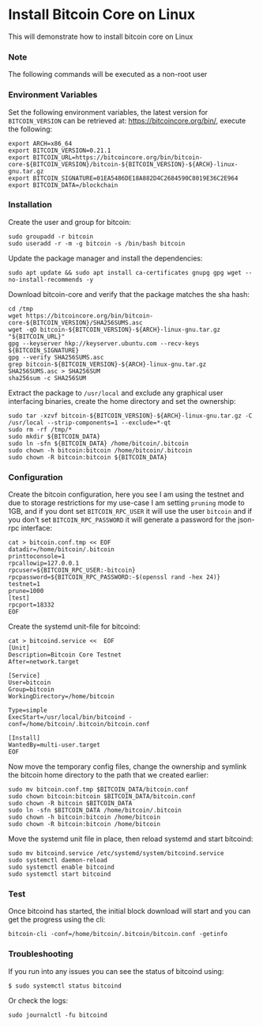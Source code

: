 # Install Bitcoin Core on Linux

This will demonstrate how to install bitcoin core on Linux

### Note

The following commands will be executed as a non-root user

### Environment Variables

Set the following environment variables, the latest version for `BITCOIN_VERSION` can be retrieved at: https://bitcoincore.org/bin/, execute the following:

```
export ARCH=x86_64
export BITCOIN_VERSION=0.21.1
export BITCOIN_URL=https://bitcoincore.org/bin/bitcoin-core-${BITCOIN_VERSION}/bitcoin-${BITCOIN_VERSION}-${ARCH}-linux-gnu.tar.gz
export BITCOIN_SIGNATURE=01EA5486DE18A882D4C2684590C8019E36C2E964
export BITCOIN_DATA=/blockchain
```

### Installation

Create the user and group for bitcoin:

```
sudo groupadd -r bitcoin
sudo useradd -r -m -g bitcoin -s /bin/bash bitcoin
```

Update the package manager and install the dependencies:

```
sudo apt update && sudo apt install ca-certificates gnupg gpg wget --no-install-recommends -y
```

Download bitcoin-core and verify that the package matches the sha hash:

```
cd /tmp
wget https://bitcoincore.org/bin/bitcoin-core-${BITCOIN_VERSION}/SHA256SUMS.asc
wget -qO bitcoin-${BITCOIN_VERSION}-${ARCH}-linux-gnu.tar.gz "${BITCOIN_URL}"
gpg --keyserver hkp://keyserver.ubuntu.com --recv-keys ${BITCOIN_SIGNATURE}
gpg --verify SHA256SUMS.asc
grep bitcoin-${BITCOIN_VERSION}-${ARCH}-linux-gnu.tar.gz SHA256SUMS.asc > SHA256SUM
sha256sum -c SHA256SUM
```

Extract the package to `/usr/local` and exclude any graphical user interfacing binaries, create the home directory and set the ownership:

```
sudo tar -xzvf bitcoin-${BITCOIN_VERSION}-${ARCH}-linux-gnu.tar.gz -C /usr/local --strip-components=1 --exclude=*-qt
sudo rm -rf /tmp/*
sudo mkdir ${BITCOIN_DATA}
sudo ln -sfn ${BITCOIN_DATA} /home/bitcoin/.bitcoin
sudo chown -h bitcoin:bitcoin /home/bitcoin/.bitcoin
sudo chown -R bitcoin:bitcoin ${BITCOIN_DATA}
```

### Configuration

Create the bitcoin configuration, here you see I am using the testnet and due to storage restrictions for my use-case I am setting `pruning` mode to 1GB, and if you dont set `BITCOIN_RPC_USER` it will use the user `bitcoin` and if you don't set `BITCOIN_RPC_PASSWORD` it will generate a password for the json-rpc interface: 

```
cat > bitcoin.conf.tmp << EOF
datadir=/home/bitcoin/.bitcoin
printtoconsole=1
rpcallowip=127.0.0.1
rpcuser=${BITCOIN_RPC_USER:-bitcoin}
rpcpassword=${BITCOIN_RPC_PASSWORD:-$(openssl rand -hex 24)}
testnet=1
prune=1000
[test]
rpcport=18332
EOF
```

Create the systemd unit-file for bitcoind:

```
cat > bitcoind.service <<  EOF
[Unit]
Description=Bitcoin Core Testnet
After=network.target

[Service]
User=bitcoin
Group=bitcoin
WorkingDirectory=/home/bitcoin

Type=simple
ExecStart=/usr/local/bin/bitcoind -conf=/home/bitcoin/.bitcoin/bitcoin.conf

[Install]
WantedBy=multi-user.target
EOF
```

Now move the temporary config files, change the ownership and symlink the bitcoin home directory to the path that we created earlier:

```
sudo mv bitcoin.conf.tmp $BITCOIN_DATA/bitcoin.conf
sudo chown bitcoin:bitcoin $BITCOIN_DATA/bitcoin.conf
sudo chown -R bitcoin $BITCOIN_DATA
sudo ln -sfn $BITCOIN_DATA /home/bitcoin/.bitcoin
sudo chown -h bitcoin:bitcoin /home/bitcoin
sudo chown -R bitcoin:bitcoin /home/bitcoin
```

Move the systemd unit file in place, then reload systemd and start bitcoind:

```
sudo mv bitcoind.service /etc/systemd/system/bitcoind.service
sudo systemctl daemon-reload
sudo systemctl enable bitcoind
sudo systemctl start bitcoind
```

### Test

Once bitcoind has started, the initial block download will start and you can get the progress using the cli:

```
bitcoin-cli -conf=/home/bitcoin/.bitcoin/bitcoin.conf -getinfo
```

### Troubleshooting

If you run into any issues you can see the status of bitcoind using:

```
$ sudo systemctl status bitcoind
```

Or check the logs:

```
sudo journalctl -fu bitcoind
```
